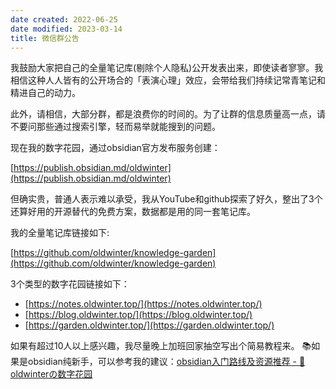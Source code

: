 ```yaml
---
date created: 2022-06-25
date modified: 2023-03-14
title: 微信群公告
---
```


我鼓励大家把自己的全量笔记库(剔除个人隐私)公开发表出来，即使读者寥寥。我相信这种人人皆有的公开场合的「表演心理」效应，会带给我们持续记常青笔记和精进自己的动力。

此外，请相信，大部分群，都是浪费你的时间的。为了让群的信息质量高一点，请不要问那些通过搜索引擎，轻而易举就能搜到的问题。

现在我的数字花园，通过obsidian官方发布服务创建：

[https://publish.obsidian.md/oldwinter](https://publish.obsidian.md/oldwinter)

但确实贵，普通人表示难以承受，我从YouTube和github探索了好久，整出了3个还算好用的开源替代的免费方案，数据都是用的同一套笔记库。

我的全量笔记库链接如下:

[https://github.com/oldwinter/knowledge-garden](https://github.com/oldwinter/knowledge-garden)

3个类型的数字花园链接如下：

- [https://notes.oldwinter.top/](https://notes.oldwinter.top/)
- [https://blog.oldwinter.top/](https://blog.oldwinter.top/)
- [https://garden.oldwinter.top/](https://garden.oldwinter.top/)

如果有超过10人以上感兴趣，我尽量晚上加班回家抽空写出个简易教程来。
📚如果是obsidian纯新手，可以参考我的建议：[obsidian入门路线及资源推荐 - 🌲 oldwinterの数字花园](https://oldwinter.top/Cards/%E6%B0%B8%E4%B9%85%E7%AC%94%E8%AE%B0/obsidian%E5%85%A5%E9%97%A8%E8%B7%AF%E7%BA%BF%E5%8F%8A%E8%B5%84%E6%BA%90%E6%8E%A8%E8%8D%90)
